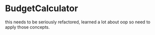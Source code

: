 # BudgetCalculator
this needs to be seriously refactored, learned a lot about oop so need to apply those concepts.
